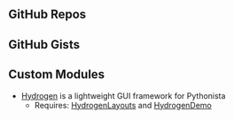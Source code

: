 GitHub Repos
------------

GitHub Gists
------------

Custom Modules
------------
* [Hydrogen][1] is a lightweight GUI framework for Pythonista
  * Requires: [HydrogenLayouts][2] and [HydrogenDemo][3]

[1]: https://gist.github.com/BashedCrab/5924965
[2]: https://gist.github.com/BashedCrab/6103019
[3]: https://gist.github.com/BashedCrab/5953776
